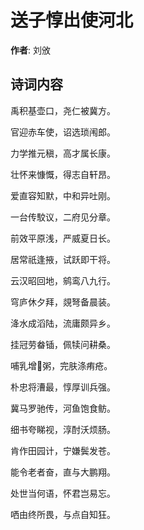 # 送子惇出使河北

**作者**: 刘攽

## 诗词内容

禹积基壶口，尧仁被冀方。

官迎赤车使，诏选琐闱郎。

力学推元稹，高才属长康。

壮怀来慷慨，得志自轩昂。

爱直容知默，中和异吐刚。

一台传駮议，二府见分章。

前效平原浅，严威夏日长。

居常祇逢掖，试跃即干将。

云汉昭回地，鹓鸾八九行。

穹庐休夕拜，覢弩备晨装。

洚水成滔陆，流庸颇异乡。

挂冠劳畚锸，佩犊问耕桑。

哺乳增𫌇粥，完肤涤痏疮。

朴忠将漕最，惇厚训兵强。

冀马罗驰传，河鱼饱食鲂。

细书夸睇视，淳酎沃烦肠。

肯作田园计，宁嫌鬓发苍。

能令老者奋，直与大鹏翔。

处世当何语，怀君岂易忘。

哂由终所畏，与点自知狂。

